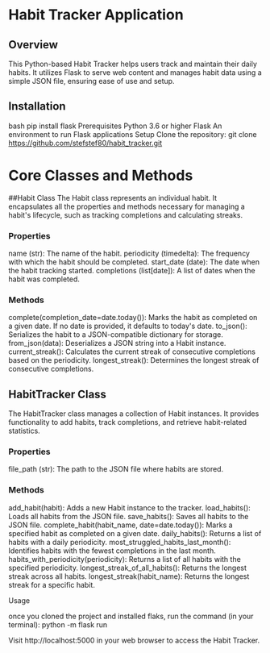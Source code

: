 # Habit Tracker Application

## Overview
This Python-based Habit Tracker helps users track and maintain their daily habits. It utilizes Flask to serve web content and manages habit data using a simple JSON file, ensuring ease of use and setup.

## Installation
bash
pip install flask
Prerequisites
Python 3.6 or higher
Flask
An environment to run Flask applications
Setup
Clone the repository:
git clone https://github.com/stefstef80/habit_tracker.git



# Core Classes and Methods

##Habit Class
The Habit class represents an individual habit. It encapsulates all the properties and methods necessary for managing a habit's lifecycle, such as tracking completions and calculating streaks.

### Properties
name (str): The name of the habit.
periodicity (timedelta): The frequency with which the habit should be completed.
start_date (date): The date when the habit tracking started.
completions (list[date]): A list of dates when the habit was completed.

### Methods
complete(completion_date=date.today()): Marks the habit as completed on a given date. If no date is provided, it defaults to today's date.
to_json(): Serializes the habit to a JSON-compatible dictionary for storage.
from_json(data): Deserializes a JSON string into a Habit instance.
current_streak(): Calculates the current streak of consecutive completions based on the periodicity.
longest_streak(): Determines the longest streak of consecutive completions.



## HabitTracker Class
The HabitTracker class manages a collection of Habit instances. It provides functionality to add habits, track completions, and retrieve habit-related statistics.

### Properties
file_path (str): The path to the JSON file where habits are stored.

### Methods
add_habit(habit): Adds a new Habit instance to the tracker.
load_habits(): Loads all habits from the JSON file.
save_habits(): Saves all habits to the JSON file.
complete_habit(habit_name, date=date.today()): Marks a specified habit as completed on a given date.
daily_habits(): Returns a list of habits with a daily periodicity.
most_struggled_habits_last_month(): Identifies habits with the fewest completions in the last month.
habits_with_periodicity(periodicity): Returns a list of all habits with the specified periodicity.
longest_streak_of_all_habits(): Returns the longest streak across all habits.
longest_streak(habit_name): Returns the longest streak for a specific habit.



Usage

once you cloned the project and installed flaks, run the command (in your terminal):
python -m flask run

Visit http://localhost:5000 in your web browser to access the Habit Tracker.
